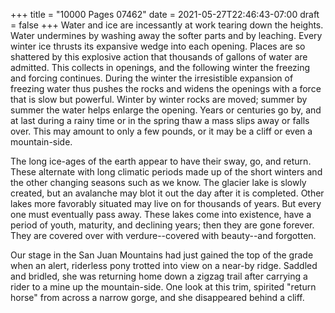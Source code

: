 +++
title = "10000 Pages 07462"
date = 2021-05-27T22:46:43-07:00
draft = false
+++
Water and ice are incessantly at work tearing down the heights. Water undermines by washing away the softer parts and by leaching. Every winter ice thrusts its expansive wedge into each opening. Places are so shattered by this explosive action that thousands of gallons of water are admitted. This collects in openings, and the following winter the freezing and forcing continues. During the winter the irresistible expansion of freezing water thus pushes the rocks and widens the openings with a force that is slow but powerful. Winter by winter rocks are moved; summer by summer the water helps enlarge the opening. Years or centuries go by, and at last during a rainy time or in the spring thaw a mass slips away or falls over. This may amount to only a few pounds, or it may be a cliff or even a mountain-side.

The long ice-ages of the earth appear to have their sway, go, and return. These alternate with long climatic periods made up of the short winters and the other changing seasons such as we know. The glacier lake is slowly created, but an avalanche may blot it out the day after it is completed. Other lakes more favorably situated may live on for thousands of years. But every one must eventually pass away. These lakes come into existence, have a period of youth, maturity, and declining years; then they are gone forever. They are covered over with verdure--covered with beauty--and forgotten.

Our stage in the San Juan Mountains had just gained the top of the grade when an alert, riderless pony trotted into view on a near-by ridge. Saddled and bridled, she was returning home down a zigzag trail after carrying a rider to a mine up the mountain-side. One look at this trim, spirited "return horse" from across a narrow gorge, and she disappeared behind a cliff.
